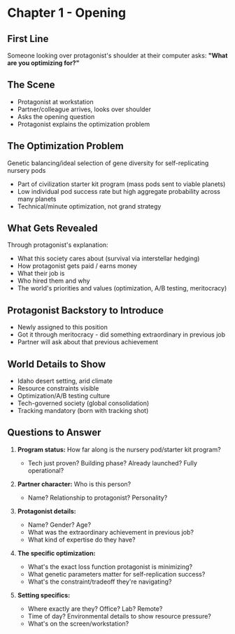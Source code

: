 # Chapter 1 - Opening

## First Line
Someone looking over protagonist's shoulder at their computer asks: **"What are you optimizing for?"**

## The Scene
- Protagonist at workstation
- Partner/colleague arrives, looks over shoulder
- Asks the opening question
- Protagonist explains the optimization problem

## The Optimization Problem
Genetic balancing/ideal selection of gene diversity for self-replicating nursery pods
- Part of civilization starter kit program (mass pods sent to viable planets)
- Low individual pod success rate but high aggregate probability across many planets
- Technical/minute optimization, not grand strategy

## What Gets Revealed
Through protagonist's explanation:
- What this society cares about (survival via interstellar hedging)
- How protagonist gets paid / earns money
- What their job is
- Who hired them and why
- The world's priorities and values (optimization, A/B testing, meritocracy)

## Protagonist Backstory to Introduce
- Newly assigned to this position
- Got it through meritocracy - did something extraordinary in previous job
- Partner will ask about that previous achievement

## World Details to Show
- Idaho desert setting, arid climate
- Resource constraints visible
- Optimization/A/B testing culture
- Tech-governed society (global consolidation)
- Tracking mandatory (born with tracking shot)

## Questions to Answer
1. **Program status:** How far along is the nursery pod/starter kit program?
   - Tech just proven? Building phase? Already launched? Fully operational?

2. **Partner character:** Who is this person?
   - Name? Relationship to protagonist? Personality?

3. **Protagonist details:**
   - Name? Gender? Age?
   - What was the extraordinary achievement in previous job?
   - What kind of expertise do they have?

4. **The specific optimization:**
   - What's the exact loss function protagonist is minimizing?
   - What genetic parameters matter for self-replication success?
   - What's the constraint/tradeoff they're navigating?

5. **Setting specifics:**
   - Where exactly are they? Office? Lab? Remote?
   - Time of day? Environmental details to show resource pressure?
   - What's on the screen/workstation?

